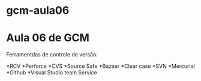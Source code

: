 # gcm-aula06

# Aula 06 de GCM

Ferramentdas de controle de versão:

*RCV
*Perforce
*CVS
*Source Safe
*Bazaar
*Clear case
*SVN
*Mercurial
*Github
*Visual Studio team Service

